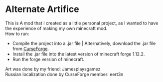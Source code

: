 # Alternate Artifice
This is A mod that I created as a little personal project, as I wanted to have the experience of making my own minecraft mod.  
How to run:
- Compile the project into a .jar file | Alternatively, download the .jar file from [CurseForge](https://www.curseforge.com/minecraft/mc-mods/alternate-artifice).
- Install the .jar file into the latest version of minecraft forge 1.12.2.
- Run the forge version of minecraft.    

Art was done by my friend: Jamesplaysgamez  
Russian localization done by CurseForge member: eert3n
